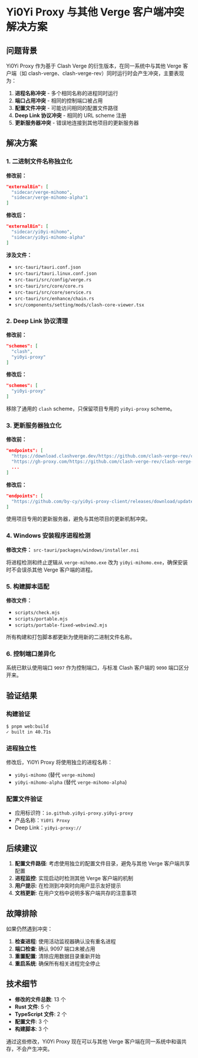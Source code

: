 # Yi0Yi Proxy 与其他 Verge 客户端冲突解决方案

## 问题背景

Yi0Yi Proxy 作为基于 Clash Verge 的衍生版本，在同一系统中与其他 Verge 客户端（如 clash-verge、clash-verge-rev）同时运行时会产生冲突，主要表现为：

1. **进程名称冲突** - 多个相同名称的进程同时运行
2. **端口占用冲突** - 相同的控制端口被占用
3. **配置文件冲突** - 可能访问相同的配置文件路径
4. **Deep Link 协议冲突** - 相同的 URL scheme 注册
5. **更新服务器冲突** - 错误地连接到其他项目的更新服务器

## 解决方案

### 1. 二进制文件名称独立化

**修改前：**
```json
"externalBin": [
  "sidecar/verge-mihomo",
  "sidecar/verge-mihomo-alpha"1
]
```

**修改后：**
```json
"externalBin": [
  "sidecar/yi0yi-mihomo",
  "sidecar/yi0yi-mihomo-alpha"
]
```

**涉及文件：**
- `src-tauri/tauri.conf.json`
- `src-tauri/tauri.linux.conf.json`
- `src-tauri/src/config/verge.rs`
- `src-tauri/src/core/core.rs`
- `src-tauri/src/core/service.rs`
- `src-tauri/src/enhance/chain.rs`
- `src/components/setting/mods/clash-core-viewer.tsx`

### 2. Deep Link 协议清理

**修改前：**
```json
"schemes": [
  "clash",
  "yi0yi-proxy"
]
```

**修改后：**
```json
"schemes": [
  "yi0yi-proxy"
]
```

移除了通用的 `clash` scheme，只保留项目专用的 `yi0yi-proxy` scheme。

### 3. 更新服务器独立化

**修改前：**
```json
"endpoints": [
  "https://download.clashverge.dev/https://github.com/clash-verge-rev/clash-verge-rev/releases/...",
  "https://gh-proxy.com/https://github.com/clash-verge-rev/clash-verge-rev/releases/...",
  ...
]
```

**修改后：**
```json
"endpoints": [
  "https://github.com/by-cy/yi0yi-proxy-client/releases/download/updater/update.json"
]
```

使用项目专用的更新服务器，避免与其他项目的更新机制冲突。

### 4. Windows 安装程序进程检测

**修改文件：** `src-tauri/packages/windows/installer.nsi`

将进程检测和终止逻辑从 `verge-mihomo.exe` 改为 `yi0yi-mihomo.exe`，确保安装时不会误杀其他 Verge 客户端的进程。

### 5. 构建脚本适配

**修改文件：**
- `scripts/check.mjs`
- `scripts/portable.mjs`
- `scripts/portable-fixed-webview2.mjs`

所有构建和打包脚本都更新为使用新的二进制文件名称。

### 6. 控制端口差异化

系统已默认使用端口 `9097` 作为控制端口，与标准 Clash 客户端的 `9090` 端口区分开来。

## 验证结果

### 构建验证
```bash
$ pnpm web:build
✓ built in 40.71s
```

### 进程独立性
修改后，Yi0Yi Proxy 将使用独立的进程名称：
- `yi0yi-mihomo` (替代 `verge-mihomo`)
- `yi0yi-mihomo-alpha` (替代 `verge-mihomo-alpha`)

### 配置文件验证
- 应用标识符：`io.github.yi0yi-proxy.yi0yi-proxy`
- 产品名称：`Yi0Yi Proxy`
- Deep Link：`yi0yi-proxy://`

## 后续建议

1. **配置文件路径**: 考虑使用独立的配置文件目录，避免与其他 Verge 客户端共享配置
2. **进程监控**: 实现启动时检测其他 Verge 客户端的机制
3. **用户提示**: 在检测到冲突时向用户显示友好提示
4. **文档更新**: 在用户文档中说明多客户端共存的注意事项

## 故障排除

如果仍然遇到冲突：

1. **检查进程**: 使用活动监视器确认没有重名进程
2. **端口检查**: 确认 9097 端口未被占用
3. **重置配置**: 清除应用数据目录重新开始
4. **重启系统**: 确保所有相关进程完全停止

## 技术细节

- **修改的文件总数**: 13 个
- **Rust 文件**: 5 个
- **TypeScript 文件**: 2 个
- **配置文件**: 3 个
- **构建脚本**: 3 个

通过这些修改，Yi0Yi Proxy 现在可以与其他 Verge 客户端在同一系统中和谐共存，不会产生冲突。 
